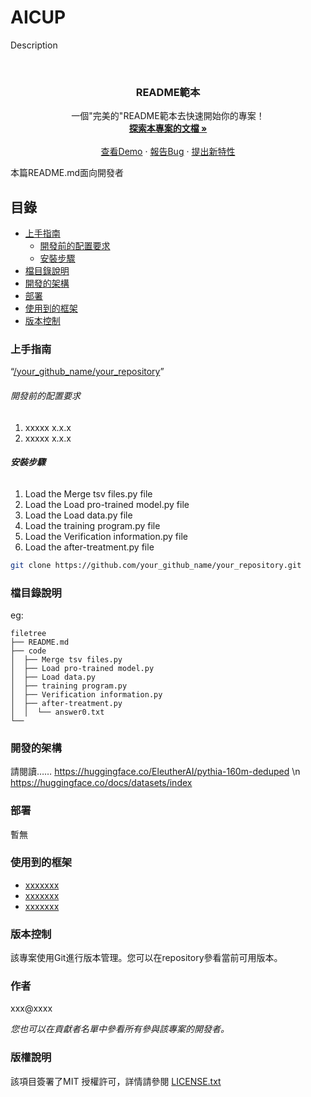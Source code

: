 

# AICUP

Description


<!-- PROJECT LOGO -->
<br />

<p align="center">
  <h3 align="center">README範本</h3>
  <p align="center">
    一個"完美的"README範本去快速開始你的專案！
    <br />
    <a href="https://github.com/your_github_name/your_repository"><strong>探索本專案的文檔 »</strong></a>
    <br />
    <br />
    <a href="https://github.com/your_github_name/your_repository">查看Demo</a>
    ·
    <a href="https://github.com/your_github_name/your_repository/issues">報告Bug</a>
    ·
    <a href="https://github.com/your_github_name/your_repository/issues">提出新特性</a>
  </p>

</p>


 本篇README.md面向開發者
 
## 目錄

- [上手指南](#上手指南)
  - [開發前的配置要求](#開發前的配置要求)
  - [安裝步驟](#安裝步驟)
- [檔目錄說明](#檔目錄說明)
- [開發的架構](#開發的架構)
- [部署](#部署)
- [使用到的框架](#使用到的框架)
- [版本控制](#版本控制)

### 上手指南

“[/your_github_name/your_repository](https://github.com/YuHao1002/aicup-.git)”



###### 開發前的配置要求

1. xxxxx x.x.x
2. xxxxx x.x.x

###### **安裝步驟**

1. Load the Merge tsv files.py file
2. Load the Load pro-trained model.py file
3. Load the Load data.py file
4. Load the training program.py file
5. Load the Verification information.py file
6. Load the after-treatment.py file


```sh
git clone https://github.com/your_github_name/your_repository.git
```

### 檔目錄說明
eg:

```
filetree 
├── README.md
├── code
│  ├── Merge tsv files.py
│  ├── Load pro-trained model.py
│  ├── Load data.py
│  ├── training program.py
│  ├── Verification information.py
│  ├── after-treatment.py
│  │  └── answer0.txt
└── 
```





### 開發的架構 

請閱讀……
https://huggingface.co/EleutherAI/pythia-160m-deduped \n
https://huggingface.co/docs/datasets/index


### 部署

暫無

### 使用到的框架

- [xxxxxxx](https://getbootstrap.com)
- [xxxxxxx](https://jquery.com)
- [xxxxxxx](https://laravel.com)


### 版本控制

該專案使用Git進行版本管理。您可以在repository參看當前可用版本。

### 作者

xxx@xxxx

 *您也可以在貢獻者名單中參看所有參與該專案的開發者。*

### 版權說明

該項目簽署了MIT 授權許可，詳情請參閱 [LICENSE.txt](https://github.com/your_github_name/your_repository/blob/master/LICENSE.txt)



